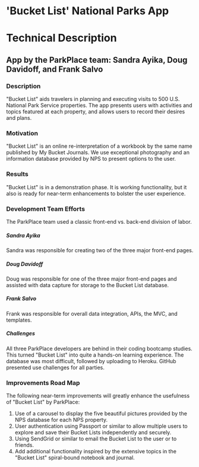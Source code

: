 # 'Bucket List' National Parks App
# Technical Description

## App by the ParkPlace team: Sandra Ayika, Doug Davidoff, and Frank Salvo

### Description
"Bucket List" aids travelers in planning and executing visits to 500 U.S. National Park Service properties. The app presents users with activities and topics featured at each property, and allows users to record their desires and plans.

### Motivation
"Bucket List" is an online re-interpretation of a workbook by the same name published by My Bucket Journals. We use exceptional photography and an information database provided by NPS to present options to the user.

### Results
"Bucket List" is in a demonstration phase. It is working functionality, but it also is ready for near-term enhancements to bolster the user experience.

### Development Team Efforts
The ParkPlace team used a classic front-end vs. back-end division of labor.
##### Sandra Ayika
Sandra was responsible for creating two of the three major front-end pages.
##### Doug Davidoff
Doug was responsible for one of the three major front-end pages and assisted with data capture for storage to the Bucket List database.
##### Frank Salvo
Frank was responsible for overall data integration, APIs, the MVC, and templates.
##### Challenges
All three ParkPlace developers are behind in their coding bootcamp studies. This turned "Bucket List" into quite a hands-on learning experience. The database was most difficult, followed by uploading to Heroku. GitHub presented use challenges for all parties.

### Improvements Road Map
The following near-term improvements will greatly enhance the usefulness of "Bucket List" by ParkPlace:
1. Use of a carousel to display the five beautiful pictures provided by the NPS database for each NPS property.
2. User authentication using Passport or similar to allow multiple users to explore and save their Bucket Lists independently and securely.
3. Using SendGrid or similar to email the Bucket List to the user or to friends.
4. Add additional functionality inspired by the extensive topics in the "Bucket List" spiral-bound notebook and journal.
